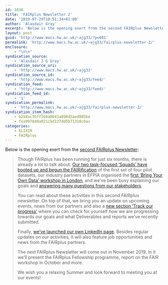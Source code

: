 ```yaml
---
id: 1036
title: 'FAIRplus Newsletter 2'
date: '2019-07-29T10:51:34+01:00'
author: 'Alasdair Gray'
excerpt: 'Below is the opening exert from the second FAIRplus Newsletter: Though FAIRplus has been running for just six months, there is already a lot to talk about.&nbsp;Our two task-focused &lsquo;Squads&rsquo; have booted up and begun the FAIRification&nbsp;of the first set of four pilot datasets, our industry partners in EFPIA organised the&nbsp;first &lsquo;Bring Your Own Data&rsquo; [&hellip;]'
layout: post
guid: 'http://www.macs.hw.ac.uk/~ajg33/?p=601'
permalink: 'http://www.macs.hw.ac.uk/~ajg33/fairplus-newsletter-2/'
enclosure:
    - "\n\n"
syndication_source:
    - 'Alasdair J G Gray'
syndication_source_uri:
    - 'http://www.macs.hw.ac.uk/~ajg33'
syndication_source_id:
    - 'http://www.macs.hw.ac.uk/~ajg33/feed/'
syndication_feed:
    - 'http://www.macs.hw.ac.uk/~ajg33/feed/'
syndication_feed_id:
    - '1'
syndication_permalink:
    - 'http://www.macs.hw.ac.uk/~ajg33/fairplus-newsletter-2/'
syndication_item_hash:
    - b2a4ac35ff166a8641a890d5aed085be
    - fea997840a921cbd127dd5b71310c0ac
categories:
    - ELIXIR
    - FAIRplus
---
```


Below is the opening exert from the [second FAIRplus Newsletter](https://mailchi.mp/ec6eb86c5ac7/fairplus-newsletter-no-1293553):

> Though FAIRplus has been running for just six months, there is already a lot to talk about. [Our two task-focused ‘Squads’ have booted up and begun the FAIRification](https://mailchi.mp/ec6eb86c5ac7/fairplus-newsletter-no-1293553#squads) of the first set of four pilot datasets, our industry partners in EFPIA organised the [first ‘Bring Your Own Data’ workshop in London](https://mailchi.mp/ec6eb86c5ac7/fairplus-newsletter-no-1293553#byod), and we’ve been busy explaining our goals and [answering many questions from our stakeholders](https://mailchi.mp/ec6eb86c5ac7/fairplus-newsletter-no-1293553#faq).
> 
> You can read about these activities in this second FAIRplus newsletter. On top of that, we bring you an update on upcoming events, news from our partners and also a [new section ‘Track our progress’](https://mailchi.mp/ec6eb86c5ac7/fairplus-newsletter-no-1293553#deliverables) where you can check for yourself how we are progressing towards our goals and what Deliverables and reports we’ve recently submitted.
> 
> Finally, [we’ve launched our own LinkedIn page](https://www.linkedin.com/company/fairplus). Besides regular updates on our activities, it will also feature job opportunities and news from the FAIRplus partners.
> 
> The next FAIRplus Newsletter will come out in November 2019. In it we’ll present the FAIRplus Fellowship programme, report on the FAIR workshop in October and more.
> 
> We wish you a relaxing Summer and look forward to meeting you at our events!